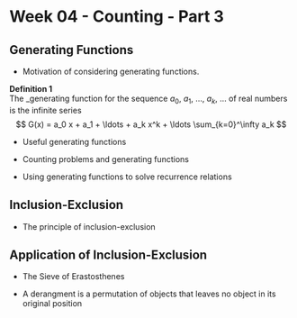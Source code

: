 # Week 04 - Counting - Part 3

## Generating Functions

- Motivation of considering generating functions.

**Definition 1**     
The _generating function for the sequence $a_0$, $a_1$, $\ldots$, $a_k$, $\ldots$ of real numbers is the infinite series
$$
  G(x) = a_0 x + a_1 + \ldots + a_k x^k + \ldots
    \sum_{k=0}^\infty a_k
$$

- Useful generating functions

- Counting problems and generating functions

- Using generating functions to solve recurrence relations

## Inclusion-Exclusion

- The principle of inclusion-exclusion

## Application of Inclusion-Exclusion

- The Sieve of Erastosthenes

- A derangment is a permutation of objects that leaves no object in its original
  position